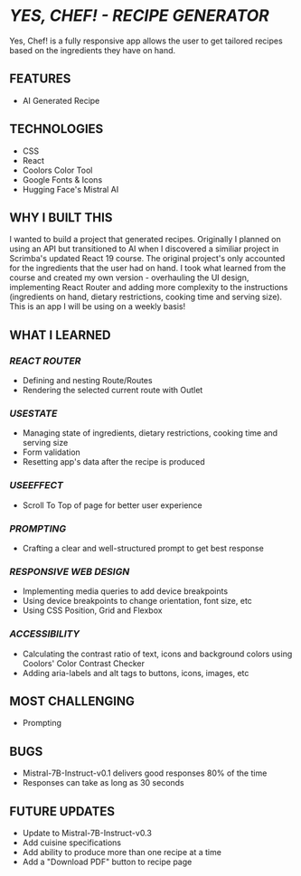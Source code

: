 # _YES, CHEF! - RECIPE GENERATOR_

Yes, Chef! is a fully responsive app allows the user to get tailored recipes based on the ingredients they have on hand.

## FEATURES

- AI Generated Recipe

## TECHNOLOGIES

- CSS
- React
- Coolors Color Tool
- Google Fonts & Icons
- Hugging Face's Mistral AI

## WHY I BUILT THIS

I wanted to build a project that generated recipes. Originally I planned on using an API but transitioned to AI when I discovered a similiar project in Scrimba's updated React 19 course. The original project's only accounted for the ingredients that the user had on hand. I took what learned from the course and created my own version - overhauling the UI design, implementing React Router and adding more complexity to the instructions (ingredients on hand, dietary restrictions, cooking time and serving size). This is an app I will be using on a weekly basis!

## WHAT I LEARNED

### _REACT ROUTER_

- Defining and nesting Route/Routes
- Rendering the selected current route with Outlet

### _USESTATE_

- Managing state of ingredients, dietary restrictions, cooking time and serving size
- Form validation
- Resetting app's data after the recipe is produced

### _USEEFFECT_

- Scroll To Top of page for better user experience

### _PROMPTING_

- Crafting a clear and well-structured prompt to get best response

### _RESPONSIVE WEB DESIGN_

- Implementing media queries to add device breakpoints
- Using device breakpoints to change orientation, font size, etc
- Using CSS Position, Grid and Flexbox

### _ACCESSIBILITY_

- Calculating the contrast ratio of text, icons and background colors using Coolors' Color Contrast Checker
- Adding aria-labels and alt tags to buttons, icons, images, etc

## MOST CHALLENGING

- Prompting

## BUGS

- Mistral-7B-Instruct-v0.1 delivers good responses 80% of the time
- Responses can take as long as 30 seconds

## FUTURE UPDATES

- Update to Mistral-7B-Instruct-v0.3
- Add cuisine specifications
- Add ability to produce more than one recipe at a time
- Add a "Download PDF" button to recipe page
